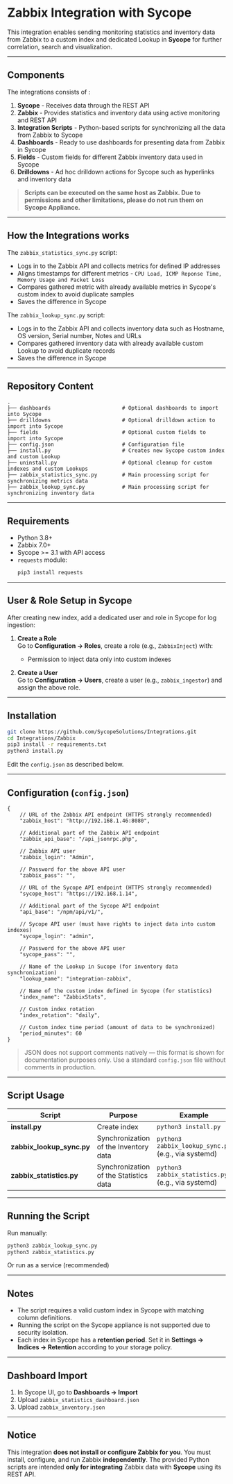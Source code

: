 # Zabbix Integration with Sycope

This integration enables sending monitoring statistics and inventory data from Zabbix to a custom index and dedicated Lookup in **Sycope** for further correlation, search and visualization.

---

## Components

The integrations consists of :

1. **Sycope** - Receives data through the REST API
2. **Zabbix** - Provides statistics and inventory data using active monitoring and REST API
3. **Integration Scripts** - Python-based scripts for synchronizing all the data from Zabbix to Sycope
4. **Dashboards** - Ready to use dashboards for presenting data from Zabbix in Sycope
5. **Fields** - Custom fields for different Zabbix inventory data used in Sycope
6. **Drilldowns** - Ad hoc drilldown actions for Sycope such as hyperlinks and inventory data

> **Scripts can be executed on the same host as Zabbix. Due to permissions and other limitations, please do not run them on Sycope Appliance.**

---

## How the Integrations works

The `zabbix_statistics_sync.py` script:

- Logs in to the Zabbix API and collects metrics for defined IP addresses
- Aligns timestamps for different metrics - `CPU Load, ICMP Reponse Time, Memory Usage and Packet Loss`
- Compares gathered metric with already available metrics in Sycope's custom index to avoid duplicate samples
- Saves the difference in Sycope

The `zabbix_lookup_sync.py` script:

- Logs in to the Zabbix API and collects inventory data such as Hostname, OS version, Serial number, Notes and URLs
- Compares gathered inventory data with already available custom Lookup to avoid duplicate records
- Saves the difference in Sycope

---

## Repository Content

```
.
├── dashboards                       # Optional dashboards to import into Sycope
├── drilldowns                       # Optional drilldown action to import into Sycope
├── fields                           # Optional custom fields to import into Sycope
├── config.json                      # Configuration file
├── install.py                       # Creates new Sycope custom index and custom Lookup
├── uninstall.py                     # Optional cleanup for custom indexes and custom Lookups
├── zabbix_statistics_sync.py        # Main processing script for synchronizing metrics data
├── zabbix_lookup_sync.py            # Main processing script for synchronizing inventory data
```

---

## Requirements

- Python 3.8+
- Zabbix 7.0+
- Sycope >= 3.1 with API access
- `requests` module:
  ```bash
  pip3 install requests
  ```

---

##  User & Role Setup in Sycope

After creating new index, add a dedicated user and role in Sycope for log ingestion:

1. **Create a Role**  
   Go to **Configuration → Roles**, create a role (e.g., `ZabbixInject`) with:
   - Permission to inject data only into custom indexes

2. **Create a User**  
   Go to **Configuration → Users**, create a user (e.g., `zabbix_ingestor`) and assign the above role.

---

##  Installation

```bash
git clone https://github.com/SycopeSolutions/Integrations.git
cd Integrations/Zabbix
pip3 install -r requirements.txt
python3 install.py
```

Edit the `config.json` as described below.

---

##  Configuration (`config.json`)

```jsonc
{
    // URL of the Zabbix API endpoint (HTTPS strongly recommended)
    "zabbix_host": "http://192.168.1.46:8080",

    // Additional part of the Zabbix API endpoint
    "zabbix_api_base": "/api_jsonrpc.php",

    // Zabbix API user
    "zabbix_login": "Admin",

    // Password for the above API user
    "zabbix_pass": "",

    // URL of the Sycope API endpoint (HTTPS strongly recommended)
    "sycope_host": "https://192.168.1.14",

    // Additional part of the Sycope API endpoint
    "api_base": "/npm/api/v1/",

    // Sycope API user (must have rights to inject data into custom indexes)
    "sycope_login": "admin",

    // Password for the above API user
    "sycope_pass": "",

    // Name of the Lookup in Sucope (for inventory data synchronization)
    "lookup_name": "integration-zabbix",

    // Name of the custom index defined in Sycope (for statistics)
    "index_name": "ZabbixStats",

    // Custom index rotation
    "index_rotation": "daily",

    // Custom index time period (amount of data to be synchronized)
    "period_minutes": 60
}
```

>  JSON does not support comments natively — this format is shown for documentation purposes only. Use a standard `config.json` file without comments in production.

---

##  Script Usage

| Script                    | Purpose                                    | Example                                             |
|---------------------------|--------------------------------------------|-----------------------------------------------------|
| **install.py**            | Create index                               | `python3 install.py`                                |
| **zabbix_lookup_sync.py** | Synchronization of the Inventory data      | `python3 zabbix_lookup_sync.py` (e.g., via systemd) |
| **zabbix_statistics.py**  | Synchronization of the Statistics data     | `python3 zabbix_statistics.py` (e.g., via systemd)  |

---

##  Running the Script

Run manually:
```bash
python3 zabbix_lookup_sync.py
python3 zabbix_statistics.py
```
Or run as a service (recommended)

---

##  Notes

- The script requires a valid custom index in Sycope with matching column definitions.
- Running the script on the Sycope appliance is not supported due to security isolation.
- Each index in Sycope has a **retention period**. Set it in **Settings → Indices → Retention** according to your storage policy.

---

##  Dashboard Import

1. In Sycope UI, go to **Dashboards → Import**
2. Upload `zabbix_statistics_dashboard.json`
3. Upload `zabbix_inventory.json`

---

## Notice

This integration **does not install or configure Zabbix for you**.
You must install, configure, and run Zabbix **independently**.
The provided Python scripts are intended **only for integrating** Zabbix data with **Sycope** using its REST API.
